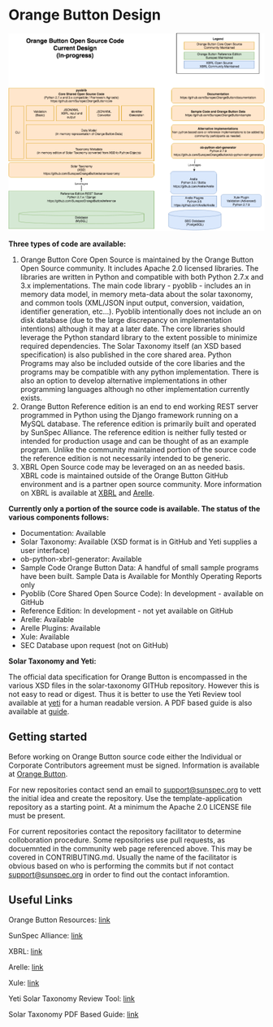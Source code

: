 # Orange Button Design

![OrangeButtonDesign](docs/OrangeButtonDesign.png)

**Three types of code are available:**

1. Orange Button Core Open Source is maintained by the Orange Button Open Source community.  It includes Apache 2.0 licensed libraries.  The libraries are written in Python and compatible with both Python 2.7.x and 3.x implementations.  The main code library - pyoblib - includes an in memory data model, in memory meta-data about the solar taxonomy, and common tools (XML/JSON input output, conversion, vaidation, identifier generation, etc...).  Pyoblib intentionally does not include an on disk database (due to the large discrepancy on implementation intentions) although it may at a later date.  The core libraries should leverage the Python standard library to the extent possible to minimize required dependencies.  The Solar Taxonomy itself (an XSD based specification) is also published in the core shared area.  Python Programs may also be included outside of the core libaries and the programs may be compatible with any python implementation.  There is also an option to develop alternative implementations in other programming languages although no other implementation currently exists.
2. Orange Button Reference edition is an end to end working REST server programmed in Python using the Django framework running on a MySQL database.  The reference edition is primarily built and operated by SunSpec Alliance.  The reference edition is neither fully tested or intended for production usage and can be thought of as an example program.  Unlike the community maintained portion of the source code the reference edition is not necessarily intended to be generic.
3. XBRL Open Source code may be leveraged on an as needed basis.  XBRL code is maintained outside of the Orange Button GitHub environment and is a partner open source community.  More information on XBRL is available at [XBRL](https://www.xbrl.org/) and [Arelle](http://arelle.org/).

**Currently only a portion of the source code is available.  The status of the various components follows:**

- Documentation: Available
- Solar Taxonomy: Available (XSD format is in GitHub and Yeti supplies a user interface)
- ob-python-xbrl-generator: Available
- Sample Code Orange Button Data: A handful of small sample programs have been built.  Sample Data is Available for Monthly Operating Reports only
- Pyoblib (Core Shared Open Source Code): In development - available on GitHub
- Reference Edition: In development - not yet available on GitHub
- Arelle: Available
- Arelle Plugins: Available
- Xule: Available
- SEC Database upon request (not on GitHub)

**Solar Taxonomy and Yeti:**

The official data specification for Orange Button is encompassed in the various XSD files in the solar-taxonomy GITHub repository.  However this is not easy to read or digest.  Thus it is better to use the Yeti Review tool available at [yeti](https://yeti1.corefiling.com/) for a human readable version.  A PDF based guide is also available at [guide](https://sunspec.org/wp-content/uploads/2017/10/OrangeButtonTaxonomyGuideMay2018.pdf).

## Getting started

Before working on Orange Button source code either the Individual or Corporate Contributors agreement must be signed.  Information is available at [Orange Button](https://sunspec.org/ob-open-source-community/).

For new repositories contact send an email to support@sunspec.org to vett the initial idea and create the repository.  Use the template-application repository as a starting point.  At a minimum the Apache 2.0 LICENSE file must be present.

For current repositories contact the repository facilitator to determine colloboration procedure.  Some repositories use pull requests, as docuemnted in the community web page referenced above.  This may be covered in CONTRIBUTING.md.  Usually the name of the facilitator is obvious based on who is performing the commits but if not contact support@sunspec.org in order to find out the contact inforamtion.

## Useful Links

Orange Button Resources: [link](https://sunspec.org/orange-button-resources/)

SunSpec Alliance: [link](https://sunspec.org/)

XBRL: [link](https://www.xbrl.org/)

Arelle: [link](http://arelle.org/)

Xule: [link](https://github.com/DataQualityCommittee/dqc_us_rules/)

Yeti Solar Taxonomy Review Tool: [link](https://yeti1.corefiling.com/)

Solar Taxonomy PDF Based Guide: [link](https://sunspec.org/wp-content/uploads/2017/10/OrangeButtonTaxonomyGuideMay2018.pdf)
